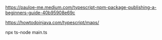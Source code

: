 https://pauloe-me.medium.com/typescript-npm-package-publishing-a-beginners-guide-40b95908e69c

https://howtodoinjava.com/typescript/maps/

npx ts-node main.ts